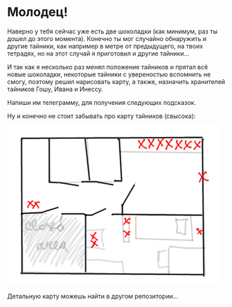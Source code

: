 # Молодец!

Наверно у тебя сейчас уже есть две шоколадки (как минимум, раз ты дошел до этого момента).
Конечно ты мог случайно обнаружить и другие тайники, как например в метре от предыдущего, на твоих тетрадях, но на этот случай я приготовил и другие тайники... 

И так как я несколько раз менял положение тайников и прятал всё новые шоколадки, некоторые тайники с увереностью вспомнить не смогу, поэтому решил нарисовать карту, а также, назначить хранителей тайников Гошу, Ивана и Инессу.

Напиши им телеграмму, для получения следующих подсказок.

Ну и конечно не стоит забывать про карту тайников (свысока):

![map overview](https://github.com/likeanauthor/present/blob/master/map.png)

Детальную карту можешь найти в другом репозитории...
